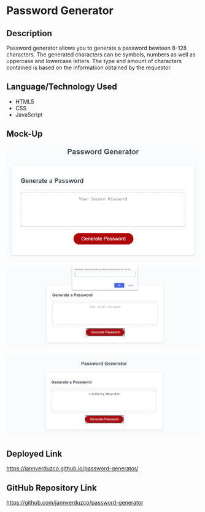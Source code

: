 # Password Generator

## Description
Password generator allows you to generate a password bewteen 8-128 characters. The generated characters can be symbols, numbers as well as uppercase and lowercase letters. The type and amount of characters contained is based on the informatiion obtained by the requestor. 

## Language/Technology Used
* HTML5
* CSS
* JavaScript

 ## Mock-Up
![GitHub Logo](Assets/03-javascript-homework-demo.png)

![GitHub Logo](Assets/numberOfCharacters.PNG)

![GitHub Logo](Assets/passwordGenerated.PNG)

## Deployed Link
https://jannverduzco.github.io/password-generator/

## GitHub Repository Link
https://github.com/jannverduzco/password-generator